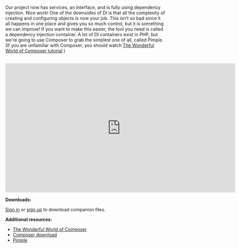 Our project now has services, an interface, and is fully using dependency injection. Nice work! One of the downsides of DI is that all the complexity of creating and configuring objects is now your job. This isn’t so bad since it all happens in one place and gives you so much control, but it is something we can improve! If you want to make this easier, the tool you need is called a dependency injection container. A lot of DI containers exist in PHP, but we're going to use Composer to grab the simplest one of all, called Pimple. (If you are unfamiliar with Composer, you should watch [The Wonderful World of Composer tutorial](https://drupalize.me/videos/wonderful-world-composer).)

</br>
<iframe src="http://drupalize.me/ajax/dmeembed/4GNFQJLG5TNKXL889ZA7HPU75DE7T2ZS" width="720" height="405" frameborder="0" scrolling="no" allowfullscreen></iframe>
</br>

**Downloads:**

[Sign in](https://drupalize.me/user/login?destination=node/1783%3Fp%3D1780) or [sign up](https://drupalize.me/pricing) to download companion files.

**Additional resources:**

* [The Wonderful World of Composer](https://drupalize.me/videos/wonderful-world-composer)
* [Composer download](http://getcomposer.org/download/)
* [Pimple](http://pimple.sensiolabs.org/)
